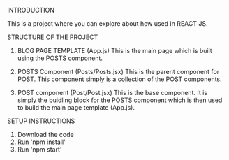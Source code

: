 INTRODUCTION

This is a project where you can explore about how used in REACT JS.

STRUCTURE OF THE PROJECT

1. BLOG PAGE TEMPLATE (App.js)
   This is the main page which is built using the POSTS component.

2. POSTS Component (Posts/Posts.jsx)
   This is the parent component for POST. This component simply is a collection of the POST components.

3. POST component (Post/Post.jsx)
   This is the base component. It is simply the buidling block for the POSTS component which is then used to build the main page template (App.js).



SETUP INSTRUCTIONS

1. Download the code
2. Run 'npm install'
3. Run 'npm start'
